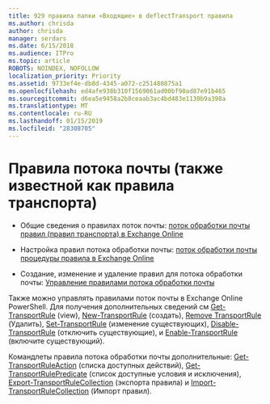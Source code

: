 ```yaml
---
title: 929 правила папки «Входящие» в deflectTransport правила
ms.author: chrisda
author: chrisda
manager: serdars
ms.date: 6/15/2018
ms.audience: ITPro
ms.topic: article
ROBOTS: NOINDEX, NOFOLLOW
localization_priority: Priority
ms.assetid: 9733ef4e-db8d-4345-a072-c251480875a1
ms.openlocfilehash: ed4afe938b310f1569061ad00bf90ad87e91b465
ms.sourcegitcommit: d6ea5e9458a2b8ceaab3ac4bd483e1130b9a398a
ms.translationtype: MT
ms.contentlocale: ru-RU
ms.lasthandoff: 01/15/2019
ms.locfileid: "28308705"
---
```

# <a name="mail-flow-rules-also-known-as-transport-rules"></a>Правила потока почты (также известной как правила транспорта)

- Общие сведения о правилах поток почты: [поток обработки почты правил (правил транспорта) в Exchange Online](https://technet.microsoft.com/library/jj919238.aspx)
    
- Настройка правил потока обработки почты: [поток обработки почты процедуры правила в Exchange Online](https://technet.microsoft.com/library/dn600436.aspx)
    
- Создание, изменение и удаление правил для потока обработки почты: [Управление правилами потока обработки почты](https://technet.microsoft.com/library/jj657505.aspx)
    
Также можно управлять правилами поток почты в Exchange Online PowerShell. Для получения дополнительных сведений см [Get-TransportRule](https://docs.microsoft.com/powershell/module/exchange/policy-and-compliance/get-transportrule) (view), [New-TransportRule](https://docs.microsoft.com/powershell/module/exchange/policy-and-compliance/new-transportrule) (создать), [Remove TransportRule](https://docs.microsoft.com/powershell/module/exchange/policy-and-compliance/remove-transportrule) (Удалить), [Set-TransportRule](https://docs.microsoft.com/powershell/module/exchange/policy-and-compliance/set-transportrule) (изменение существующих), [Disable-TransportRule](https://docs.microsoft.com/powershell/module/exchange/policy-and-compliance/disable-transportrule) (отключить существующие), и [Enable-TransportRule](https://docs.microsoft.com/powershell/module/exchange/policy-and-compliance/enable-transportrule) (включите существующий). 
  
Командлеты правила потока обработки почты дополнительные: [Get-TransportRuleAction](https://docs.microsoft.com/powershell/module/exchange/policy-and-compliance/get-transportruleaction) (списка доступных действий), [Get-TransportRulePredicate](https://docs.microsoft.com/powershell/module/exchange/policy-and-compliance/get-transportrulepredicate) (список доступные условия и исключения), [Export-TransportRuleCollection](https://docs.microsoft.com/powershell/module/exchange/policy-and-compliance/export-transportrulecollection) (экспорта правила) и [ Import-TransportRuleCollection](https://docs.microsoft.com/powershell/module/exchange/policy-and-compliance/import-transportrulecollection) (Импорт правил). 
  

